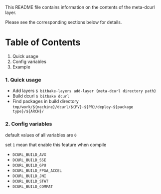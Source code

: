 This README file contains information on the contents of the meta-dcurl layer.

Please see the corresponding sections below for details.

# Table of Contents

  1. Quick usage
  2. Config variables
  3. Example

### 1. Quick usage

- Add layers
`$ bitbake-layers add-layer {meta-dcurl directory path}`
- Build dcurl
`$ bitbake dcurl`
- Find packages in build directory
`tmp/work/${machine}/dcurl/${PV}-${PR}/deploy-${package type}/${ARCH}/`

### 2. Config variables

default values of all variables are `0`

set `1` mean that enable this feature when compile

- `DCURL_BUILD_AVX`
- `DCURL_BUILD_SSE`
- `DCURL_BUILD_GPU`
- `DCURL_BUILD_FPGA_ACCEL`
- `DCURL_BUILD_JNI`
- `DCURL_BUILD_STAT`
- `DCURL_BUILD_COMPAT` 